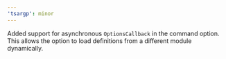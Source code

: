 ```yaml
---
'tsargp': minor
---
```


Added support for asynchronous `OptionsCallback` in the command option. This allows the option to load definitions from a different module dynamically.

